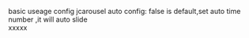 basic useage
config jcarousel
auto config: false is default,set auto time number ,it will auto slide  
xxxxx

